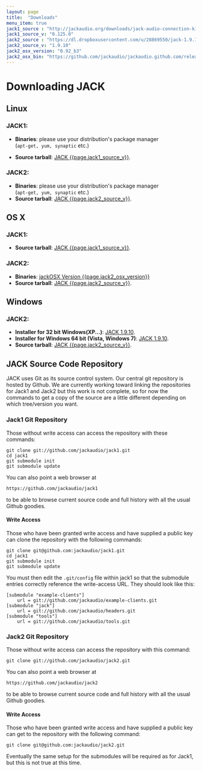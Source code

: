 ```yaml
---
layout: page
title:  "Downloads"
menu_item: true
jack1_source : "http://jackaudio.org/downloads/jack-audio-connection-kit-0.125.0.tar.gz"
jack1_source_v: "0.125.0"
jack2_source : "https://dl.dropboxusercontent.com/u/28869550/jack-1.9.10.tar.bz2"
jack2_source_v: "1.9.10"
jack2_osx_version: "0.92_b3"
jack2_osx_bin: "https://github.com/jackaudio/jackaudio.github.com/releases/download/1.9.11/JackOSX.0.92_b3.zip"
---
```

# Downloading JACK

## Linux

### JACK1:

  * **Binaries**: please use your distribution's package manager  
   (`apt-get, yum, synaptic` etc.)

  * **Source tarball**: [JACK {{page.jack1_source_v}}]({{page.jack1_source}}). 

### JACK2:

  * **Binaries**: please use your distribution's package manager  
  (`apt-get, yum, synaptic` etc.) 
  * **Source tarball**: [JACK {{page.jack2_source_v}}]({{page.jack2_source}}). 

## OS X

### JACK1:

  * **Source tarball**: [JACK {{page.jack1_source_v}}]({{page.jack1_source}}). 

### JACK2:

  * **Binaries**: [jackOSX Version {{page.jack2_osx_version}}]({{page.jack2_osx_bin}})
  * **Source tarball**: [JACK {{page.jack2_source_v}}]({{page.jack2_source}}). 


## Windows

### JACK2:

  * **Installer for 32 bit Windows(XP...)**: 
  [JACK 1.9.10](https://dl.dropboxusercontent.com/u/28869550/Jack_v1.9.10_32_setup.exe). 
  * **Installer for Windows 64 bit (Vista, Windows 7)**: 
  [JACK 1.9.10](https://dl.dropboxusercontent.com/u/28869550/Jack_v1.9.10_64_setup.exe). 
  * **Source tarball**: [JACK {{page.jack2_source_v}}]({{page.jack2_source}}). 

## JACK Source Code Repository

JACK uses Git as its source control system. Our central git repository is
hosted by Github. We are currently working toward linking the repositories for
Jack1 and Jack2 but this work is not complete, so for now the commands to get
a copy of the source are a little different depending on which tree/version
you want.

### Jack1 Git Repository

Those without write access can access the repository with these commands:

    
    git clone git://github.com/jackaudio/jack1.git
    cd jack1
    git submodule init
    git submodule update
    

You can also point a web browser at

    
    https://github.com/jackaudio/jack1
    

to be able to browse current source code and full history with all the usual
Github goodies.

#### Write Access

Those who have been granted write access and have supplied a public key can
clone the repository with the following commands:

    
    git clone git@github.com:jackaudio/jack1.git
    cd jack1
    git submodule init
    git submodule update
    

You must then edit the `.git/config` file within jack1 so that the submodule
entries correctly reference the write-access URL. They should look like this:

    
    [submodule "example-clients"]
    	url = git://github.com/jackaudio/example-clients.git
    [submodule "jack"]
    	url = git://github.com/jackaudio/headers.git
    [submodule "tools"]
    	url = git://github.com/jackaudio/tools.git
    

### Jack2 Git Repository

Those without write access can access the repository with this command:

    
    git clone git://github.com/jackaudio/jack2.git
    

You can also point a web browser at

    
    https://github.com/jackaudio/jack2
    

to be able to browse current source code and full history with all the usual
Github goodies.

#### Write Access

Those who have been granted write access and have supplied a public key can
get to the repository with the following command:

    
    git clone git@github.com:jackaudio/jack2.git
    

Eventually the same setup for the submodules will be required as for Jack1,
but this is not true at this time.
